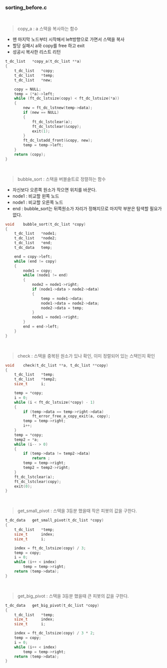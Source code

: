
### sorting_before.c

<br>

>copy_a : a 스택을 복사하는 함수
- 맨 마지막 노드부터 시작해서 left방향으로 가면서 스택을 복사
- 할당 실패시 a와 copy를 free 하고 exit
- 성공시 복사한 리스트 리턴
``` c
t_dc_list	*copy_a(t_dc_list **a)
{
	t_dc_list	*copy;
	t_dc_list	*temp;
	t_dc_list	*new;

	copy = NULL;
	temp = (*a)->left;
	while (ft_dc_lstsize(copy) < ft_dc_lstsize(*a))
	{
		new = ft_dc_lstnew(temp->data);
		if (new == NULL)
		{
			ft_dc_lstclear(a);
			ft_dc_lstclear(&copy);
			exit(1);
		}
		ft_dc_lstadd_front(&copy, new);
		temp = temp->left;
	}
	return (copy);
}
```

<br>

>bubble_sort : 스택을 버블솔트로 정렬하는 함수
- 자신보다 오른쪽 원소가 작으면 위치를 바꾼다.
- node1 : 비교할 왼쪽 노드
- node1 : 비교할 오른쪽 노드
- end : bubble_sort는 뒤쪽원소가 자리가 정해지므로 마지막 부분은 탐색할 필요가 없다.
``` c
void	bubble_sort(t_dc_list *copy)
{
	t_dc_list	*node1;
	t_dc_list	*node2;
	t_dc_list	*end;
	t_dc_data	temp;

	end = copy->left;
	while (end != copy)
	{
		node1 = copy;
		while (node1 != end)
		{
			node2 = node1->right;
			if (node1->data > node2->data)
			{
				temp = node1->data;
				node1->data = node2->data;
				node2->data = temp;
			}
			node1 = node1->right;
		}
		end = end->left;
	}
}
```

<br>

>check : 스택을 중복된 원소가 있나 확인, 이미 정렬되어 있는 스택인지 확인
``` c
void	check(t_dc_list **a, t_dc_list **copy)
{
	t_dc_list	*temp;
	t_dc_list	*temp2;
	size_t		i;

	temp = *copy;
	i = 0;
	while (i < ft_dc_lstsize(*copy) - 1)
	{
		if (temp->data == temp->right->data)
			ft_error_free_a_copy_exit(a, copy);
		temp = temp->right;
		i++;
	}
	temp = *copy;
	temp2 = *a;
	while (i-- > 0)
	{
		if (temp->data != temp2->data)
			return ;
		temp = temp->right;
		temp2 = temp2->right;
	}
	ft_dc_lstclear(a);
	ft_dc_lstclear(copy);
	exit(0);
}
```

<br>

>get_small_pivot : 스택을 3등분 했을때 작은 피봇의 값을 구한다.
``` c
t_dc_data	get_small_pivot(t_dc_list *copy)
{
	t_dc_list	*temp;
	size_t		index;
	size_t		i;

	index = ft_dc_lstsize(copy) / 3;
	temp = copy;
	i = 0;
	while (i++ < index)
		temp = temp->right;
	return (temp->data);
}

```

<br>

>get_big_pivot : 스택을 3등분 했을때 큰 피봇의 값을 구한다.
``` c
t_dc_data	get_big_pivot(t_dc_list *copy)
{
	t_dc_list	*temp;
	size_t		index;
	size_t		i;

	index = ft_dc_lstsize(copy) / 3 * 2;
	temp = copy;
	i = 0;
	while (i++ < index)
		temp = temp->right;
	return (temp->data);
}
```